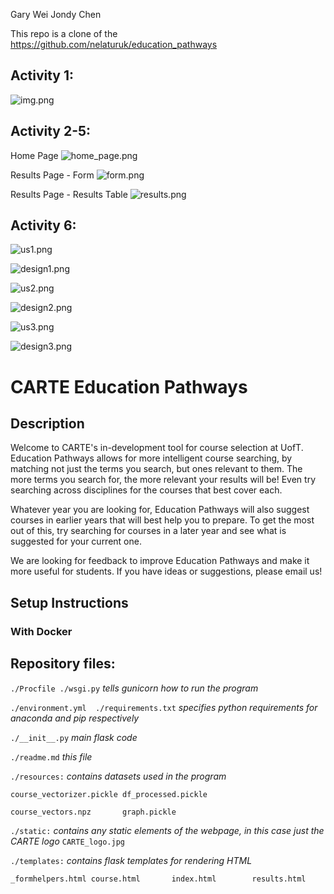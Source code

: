 Gary Wei
Jondy Chen


This repo is a clone of the https://github.com/nelaturuk/education_pathways

## Activity 1:

![img.png](img.png)

## Activity 2-5:

Home Page
![home_page.png](home_page.png)

Results Page - Form
![form.png](form.png)

Results Page - Results Table
![results.png](results.png)

## Activity 6:

![us1.png](us1.png)

![design1.png](design1.png)

![us2.png](us2.png)

![design2.png](design2.png)

![us3.png](us3.png)

![design3.png](design3.png)

# CARTE Education Pathways

## Description
Welcome to CARTE's in-development tool for course selection at UofT. Education Pathways allows for more intelligent course searching, by matching not just the terms you search, but ones relevant to them. The more terms you search for, the more relevant your results will be! Even try searching across disciplines for the courses that best cover each.

Whatever year you are looking for, Education Pathways will also suggest courses in earlier years that will best help you to prepare. To get the most out of this, try searching for courses in a later year and see what is suggested for your current one.

We are looking for feedback to improve Education Pathways and make it more useful for students. If you have ideas or suggestions, please email us!

## Setup Instructions

### With Docker



## Repository files:

`./Procfile ./wsgi.py` *tells gunicorn how to run the program*

`./environment.yml  ./requirements.txt` *specifies python requirements for anaconda and pip respectively*

`./__init__.py` *main flask code*

`./readme.md` *this file*

`./resources:` *contains datasets used in the program*

`course_vectorizer.pickle df_processed.pickle`

`course_vectors.npz       graph.pickle`

`./static:` *contains any static elements of the webpage, in this case just the CARTE logo*
`CARTE_logo.jpg`

`./templates:` *contains flask templates for rendering HTML*

`_formhelpers.html course.html       index.html        results.html`
